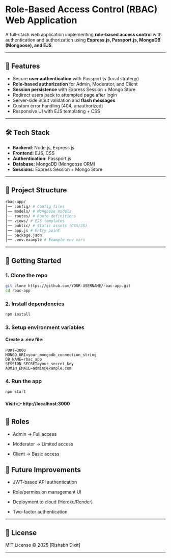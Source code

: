 # Role-Based Access Control (RBAC) Web Application

A full-stack web application implementing **role-based access control** with authentication and authorization using **Express.js, Passport.js, MongoDB (Mongoose), and EJS**.

---

## 🔑 Features

- Secure **user authentication** with Passport.js (local strategy)
- **Role-based authorization** for Admin, Moderator, and Client
- **Session persistence** with Express Session + Mongo Store
- Redirect users back to attempted page after login
- Server-side input validation and **flash messages**
- Custom error handling (404, unauthorized)
- Responsive UI with EJS templating + CSS

---

## 🛠 Tech Stack

- **Backend**: Node.js, Express.js
- **Frontend**: EJS, CSS
- **Authentication**: Passport.js
- **Database**: MongoDB (Mongoose ORM)
- **Sessions**: Express Session + Mongo Store

---

## 📂 Project Structure

```bash
rbac-app/
│── config/ # Config files
│── models/ # Mongoose models
│── routes/ # Route definitions
│── views/ # EJS templates
│── public/ # Static assets (CSS/JS)
│── app.js # Entry point
│── package.json
│── .env.example # Example env vars

```

---

## 🚀 Getting Started

### 1. Clone the repo

```bash
git clone https://github.com/YOUR-USERNAME/rbac-app.git
cd rbac-app
```

### 2. Install dependencies

```bash
npm install
```

### 3. Setup environment variables

#### Create a .env file:

```env
PORT=3000
MONGO_URI=your_mongodb_connection_string
DB_NAME=rbac_app
SESSION_SECRET=your_secret_key
ADMIN_EMAIL=admin@example.com
```

### 4. Run the app

```bash
npm start
```

#### Visit 👉 http://localhost:3000

## 👤 Roles

- Admin → Full access

- Moderator → Limited access

- Client → Basic access

## 📌 Future Improvements

- JWT-based API authentication

- Role/permission management UI

- Deployment to cloud (Heroku/Render)

- Two-factor authentication

---

## 📜 License

MIT License © 2025 [Rishabh Dixit]

---
